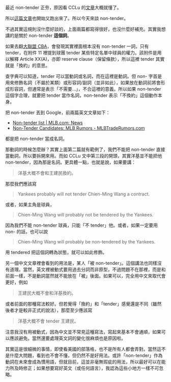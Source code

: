 最近 non-tender 正夯，原因看 CCLu 的[文章](http://cclu.blogspot.com/2009/07/whats-likely-future-for-wang-and.html)大概就懂了。

所以[這篇文章](http://blog.tbemd.idv.tw/archives/26)也開始又跑出來了。所以今天來談 non-tender。

不過其實這規則沒什麼好談的，上面兩篇都寫得很好，也沒什麼好補充。其實我想講的是關於 non-tender **這個詞**。

如果去翻[大聯盟 CBA](http://mlb.mlb.com/pa/info/cba.jsp)，會發現其實裡面根本沒有 non-tender 一詞，只有 tender，在附件 11 裡提到球團 tender 某些特定名單中球員的權力。該附件是用以解釋 Article XX(A)，亦即 reserve clause（保留條款），所以這裡 tender 其實就是「換約」的意思。

查字典可以知道，tender 可以當動詞或名詞，而在這裡是動詞。但 non- 字首是用來修飾名詞（不屬於某類）或形容詞/副詞（並非如此），如果放在動詞前將會形成形容詞，但通常是表示「不需要...」，不合這裡的意義。所以如果 non-tender 這個字合理，就要把 tender 當作名詞，non-tender 表示「不換約」這個動作本身。

把 non-tender 丟到 Google，前兩篇英文文章如下：

* [Non-tender list | MLB.com: News](http://mlb.mlb.com/news/article.jsp?ymd=20071212&content_id=2324311&vkey=hotstove2007&fext=.jsp)
* [Non-Tender Candidates: MLB Rumors - MLBTradeRumors.com](http://www.mlbtraderumors.com/2008/12/non-tender-cand.html)

都是把 non-tender 當成名詞。

那動詞的時候怎麼辦？其實上面第二篇就有範例了，我們不能把 non-tender 直接當動詞，所以要拆開來用。而如 CCLu 文中第三段的開頭，其實洋基並不能把他 non-tender，因為那是名詞。更具體一點，也就是說，如果要講：

> 洋基大概不會和王建民換約。

那麼我們應該寫

> Yankees probably will not tender Chien-Ming Wang a contract.

或者，如果主角是球員，

> Chien-Ming Wang will probably not be tendered by the Yankees.

因為我們不能 non-tender 球員，只能「不 tender」他。或者，如果一定要用 non- 的話，也可以說

> Chien-Ming Wang will probably be non-tendered by the Yankees.

用 tendered 把這個詞轉為狀態，就可以如此修飾。

另一個中文文章裡會看到的用法是，某人「被 non-tender」。這個講法也同樣沒有道理。當然，英文裡被動式要用過去分詞而非原型，不過問題不在那裡，而是和前面一樣，不是動詞當然就不能放在「被」後面。如果可以，完全用中文來取代會更好，例如

> 王建民大概不會和洋基換約。

或者前面的那種寫法較好。但若覺得「換約」和「tender」感覺還是不同（雖然後者才是較非正式的說法），那麼至少應該寫

> 洋基大概不會 tender 王建民。

注意我沒有用被動式，因為中文並不常見這種寫法，寫起來基本不會通順，如果可以應該避免。當然還要處理英文詞的變化很麻煩也是原因啦。

其實這是很細微的事情，即使看美國的部落格，也不是所有人都會弄對。當然這不是什麼大問題，看到也不會不懂，但仍然不是好用法。或許「non-tender」作為動詞在未來會成為慣用語，但就目前，這並非毫無瑕疵的用法，所以最好可以在能力所及時修正；如果想要寫好英文（或任何語言），我認為這些小地方一樣不可忽略。
